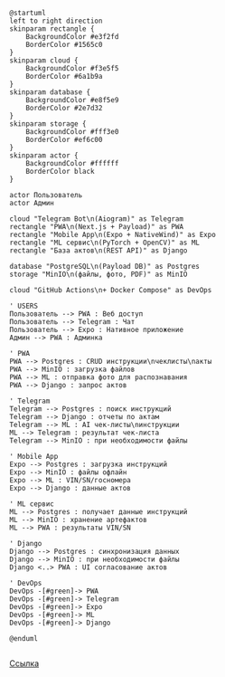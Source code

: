 ```plantuml
@startuml
left to right direction
skinparam rectangle {
    BackgroundColor #e3f2fd
    BorderColor #1565c0
}
skinparam cloud {
    BackgroundColor #f3e5f5
    BorderColor #6a1b9a
}
skinparam database {
    BackgroundColor #e8f5e9
    BorderColor #2e7d32
}
skinparam storage {
    BackgroundColor #fff3e0
    BorderColor #ef6c00
}
skinparam actor {
    BackgroundColor #ffffff
    BorderColor black
}

actor Пользователь
actor Админ

cloud "Telegram Bot\n(Aiogram)" as Telegram
rectangle "PWA\n(Next.js + Payload)" as PWA
rectangle "Mobile App\n(Expo + NativeWind)" as Expo
rectangle "ML сервис\n(PyTorch + OpenCV)" as ML
rectangle "База актов\n(REST API)" as Django

database "PostgreSQL\n(Payload DB)" as Postgres
storage "MinIO\n(файлы, фото, PDF)" as MinIO

cloud "GitHub Actions\n+ Docker Compose" as DevOps

' USERS
Пользователь --> PWA : Веб доступ
Пользователь --> Telegram : Чат
Пользователь --> Expo : Нативное приложение
Админ --> PWA : Админка

' PWA
PWA --> Postgres : CRUD инструкции\nчеклисты\nакты
PWA --> MinIO : загрузка файлов
PWA --> ML : отправка фото для распознавания
PWA --> Django : запрос актов

' Telegram
Telegram --> Postgres : поиск инструкций
Telegram --> Django : отчеты по актам
Telegram --> ML : AI чек-листы\nинструкции
ML --> Telegram : результат чек-листа
Telegram --> MinIO : при необходимости файлы

' Mobile App
Expo --> Postgres : загрузка инструкций
Expo --> MinIO : файлы офлайн
Expo --> ML : VIN/SN/госномера
Expo --> Django : данные актов

' ML сервис
ML --> Postgres : получает данные инструкций
ML --> MinIO : хранение артефактов
ML --> PWA : результаты VIN/SN

' Django
Django --> Postgres : синхронизация данных
Django --> MinIO : при необходимости файлы
Django <..> PWA : UI согласование актов

' DevOps
DevOps -[#green]-> PWA
DevOps -[#green]-> Telegram
DevOps -[#green]-> Expo
DevOps -[#green]-> ML
DevOps -[#green]-> Django

@enduml


```
[Ссылка](//www.plantuml.com/plantuml/png/TCz1JiGm30NGVKuHYGjq6gKmEmGdSHCxH9F6o75NYBlJ2XPKKVxoMthoVsqAeljMJ45Igsmbfm-rCGi6pLnDU-Jw2GARFHkegQ3zClR86uH74jvhVEV2Of_GqKpnzyOIKVxwcrzycCptFoiKtkF88OUUVEyiS5llS74YAApGnY-zaCTxJytu7DryePgoG1fAHEHmwYMa9KpNSH0EQkoSwPor_7HQDKrDGr5qdr_n1XVgG67lE8wLedQcb4hvM5WN1J9OnAH3AWEx0g8Bd47TEoxT1cbiQIdyXVV-aUVaSKtCH1PkchntptdtddFlonH0dE9Oilwkh_J8VD9zF7_gq1pgY6i9VzOzVQa7Ukmurig99NVRtKHsdDffUFUABP-h-nEg6IY9EKaB9sghHS2gxbvdUYjGawhMtD_scnkMW60QE--ljV0ijjkWpEsrVU2hpKvhrrrjUJSKRl_5gIXpe2FJHVa3Sm1YRN_9trb_3Uv2s_LcLonllf9cwIywXEPGuJ64Q8W7ixI5iAyMv-fBgbWhMwBTT1mP0KZoWyxcZbj_KM4sgqULdbZuJJ1mR9zPOSihBm1ftYFP1TmzcL9ulsBQALKhFRN46FR7vcUjplDtQweONuwWuKsgah_-njrHi_xRjX-ujZHtTw4TECvTjLoVMwmx_-gcAXGUqMlrGEcls3fJkeVy1-RG7EdhssdIKt9_C7OxdEqXz5kyFq1y35IazBNfOZd2uXVWOxn7JZ9UgGgJJJtK8SLnIXWZHkm5S7PnkQI8YuLq8MLeFc0zQ7Zc8t8CaMqGnquQ7llCDpd8sirqVOJEOtgV2PMqYU8IT8LGjemwGiWYLBf8EqVcL364ORm6jO_o2GifrPpAGJVJ97bn6FkGcaBeJQwHl6ILCmEbwM6U_eiqBvqHjT8OsX0V8Mb3VPcYYDfYMLaR2saVy_nsWC-CYkc2sGS4Sy4CvZ1xc0upEQKVyQ0es1P1v9avncyFMIxjm2AKt2EQbNmp7CvUrgfiU_CD4wPKaSe1sx0OnSjn2aYBLihLcNfrHf-pDWuwgemu189Bkz_ZB23tYOuo_Svymc1dRiD7vWWUXcnWvhGyIJmaBUWOnuCYTmyb08wRIwLIZ90mhBazX1jMCggMxw9zP0k67XR5f5TCo3QmC7EQAjqS2_j_1q3u3wUdfUhbCfA3SiwUyKqkOTPs-NhQXogyl8FQNU-LrP-tBVEQ5sF3S_RHsvnTyUwnwstWFz5l)
